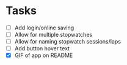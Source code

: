 # Tasks

- [ ] Add login/online saving
- [ ] Allow for multiple stopwatches
- [ ] Allow for naming stopwatch sessions/laps
- [ ] Add button hover text
- [x] GIF of app on README